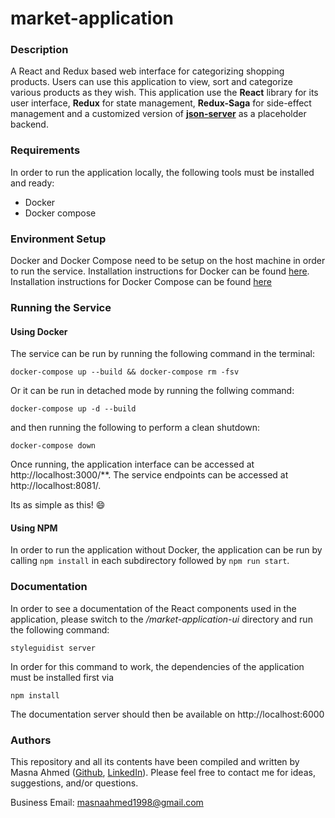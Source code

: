 # market-application

### Description

A React and Redux based web interface for categorizing shopping products. Users can use this application to view, sort and categorize various products as they wish. This application use the **React** library for its user interface, **Redux** for state management, **Redux-Saga** for side-effect management and a customized version of [**json-server**](https://github.com/typicode/json-server) as a placeholder backend.

### Requirements

In order to run the application locally, the following tools must be installed and ready:

- Docker
- Docker compose

### Environment Setup

Docker and Docker Compose need to be setup on the host machine in order to run the service. Installation instructions for Docker can be found [here](https://docs.docker.com/get-docker/). Installation instructions for Docker Compose can be found [here](https://docs.docker.com/compose/install/)

### Running the Service

#### Using Docker

The service can be run by running the following command in the terminal:

```
docker-compose up --build && docker-compose rm -fsv
```

Or it can be run in detached mode by running the follwing command:

```
docker-compose up -d --build
```

and then running the following to perform a clean shutdown:

```
docker-compose down
```

Once running, the application interface can be accessed at http://localhost:3000/\*\*. The service endpoints can be accessed at http://localhost:8081/.

Its as simple as this! :smile:

#### Using NPM

In order to run the application without Docker, the application can be run by calling ```npm install``` in each subdirectory  followed by ```npm run start```.

### Documentation

In order to see a documentation of the React components used in the application, please switch to the _/market-application-ui_ directory and run the following command:

```
styleguidist server
```

In order for this command to work, the dependencies of the application must be installed first via

```
npm install
```

The documentation server should then be available on http://localhost:6000

### Authors

This repository and all its contents have been compiled and written by Masna Ahmed ([Github](https://github.com/maZna), [LinkedIn](https://www.linkedin.com/in/masna-ahmed-355432160/)). Please feel free to contact me for ideas, suggestions, and/or questions.

Business Email: masnaahmed1998@gmail.com
